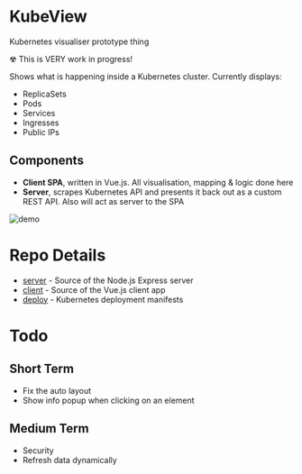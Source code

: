 # KubeView
Kubernetes visualiser prototype thing

☢ This is VERY work in progress!

Shows what is happening inside a Kubernetes cluster. Currently displays:
- ReplicaSets
- Pods
- Services
- Ingresses
- Public IPs

## Components
- **Client SPA**, written in Vue.js. All visualisation, mapping & logic done here
- **Server**, scrapes Kubernetes API and presents it back out as a custom REST API. Also will act as server to the SPA

![demo](https://user-images.githubusercontent.com/14982936/53127181-c978a800-3559-11e9-8903-183266db0ca9.png)

# Repo Details
- [server](./server) - Source of the Node.js Express server
- [client](./client) - Source of the Vue.js client app
- [deploy](./deploy) - Kubernetes deployment manifests

# Todo 
## Short Term
- Fix the auto layout
- Show info popup when clicking on an element

## Medium Term
- Security
- Refresh data dynamically